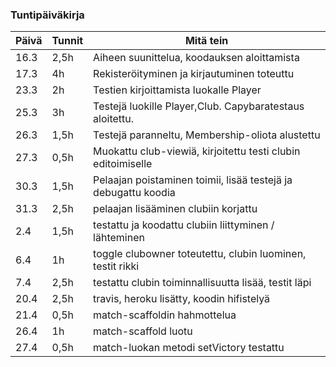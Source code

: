 ### Tuntipäiväkirja
Päivä | Tunnit | Mitä tein
--- | -------- | -----
16.3 | 2,5h | Aiheen suunittelua, koodauksen aloittamista
17.3 | 4h | Rekisteröityminen ja kirjautuminen toteuttu 
23.3 | 2h | Testien kirjoittamista luokalle Player
25.3 | 3h | Testejä luokille Player,Club. Capybaratestaus aloitettu.
26.3 | 1,5h | Testejä paranneltu, Membership-oliota alustettu
27.3 | 0,5h | Muokattu club-viewiä, kirjoitettu testi clubin editoimiselle
30.3 | 1,5h | Pelaajan poistaminen toimii, lisää testejä ja debugattu koodia
31.3 | 2,5h |  pelaajan lisääminen clubiin korjattu
2.4  | 1,5h | testattu ja koodattu clubiin liittyminen / lähteminen
6.4  | 1h   | toggle clubowner toteutettu, clubin luominen, testit rikki
7.4  | 2,5h | testattu clubin toiminnallisuutta lisää, testit läpi
20.4 | 2,5h | travis, heroku lisätty, koodin hifistelyä
21.4 | 0,5h | match-scaffoldin hahmottelua
26.4 | 1h   | match-scaffold luotu
27.4 | 0,5h | match-luokan metodi setVictory testattu 
